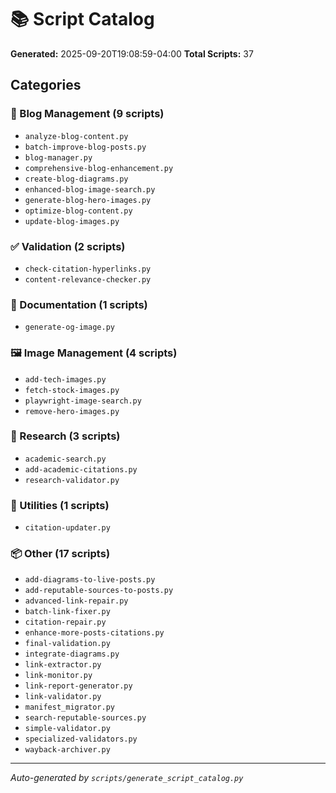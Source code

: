 # 📚 Script Catalog

**Generated:** 2025-09-20T19:08:59-04:00
**Total Scripts:** 37

## Categories

### 📝 Blog Management (9 scripts)
- `analyze-blog-content.py`
- `batch-improve-blog-posts.py`
- `blog-manager.py`
- `comprehensive-blog-enhancement.py`
- `create-blog-diagrams.py`
- `enhanced-blog-image-search.py`
- `generate-blog-hero-images.py`
- `optimize-blog-content.py`
- `update-blog-images.py`

### ✅ Validation (2 scripts)
- `check-citation-hyperlinks.py`
- `content-relevance-checker.py`

### 📖 Documentation (1 scripts)
- `generate-og-image.py`

### 🖼️ Image Management (4 scripts)
- `add-tech-images.py`
- `fetch-stock-images.py`
- `playwright-image-search.py`
- `remove-hero-images.py`

### 🔬 Research (3 scripts)
- `academic-search.py`
- `add-academic-citations.py`
- `research-validator.py`

### 🔧 Utilities (1 scripts)
- `citation-updater.py`

### 📦 Other (17 scripts)
- `add-diagrams-to-live-posts.py`
- `add-reputable-sources-to-posts.py`
- `advanced-link-repair.py`
- `batch-link-fixer.py`
- `citation-repair.py`
- `enhance-more-posts-citations.py`
- `final-validation.py`
- `integrate-diagrams.py`
- `link-extractor.py`
- `link-monitor.py`
- `link-report-generator.py`
- `link-validator.py`
- `manifest_migrator.py`
- `search-reputable-sources.py`
- `simple-validator.py`
- `specialized-validators.py`
- `wayback-archiver.py`

---
*Auto-generated by `scripts/generate_script_catalog.py`*
